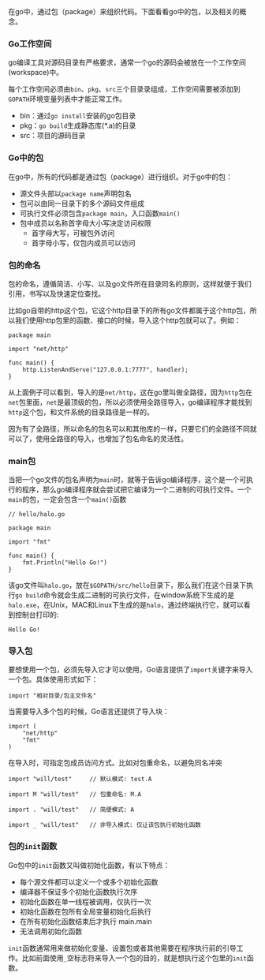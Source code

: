 在go中，通过包（package）来组织代码。下面看看go中的包，以及相关的概念。



### Go工作空间

go编译⼯具对源码目录有严格要求，通常一个go的源码会被放在一个工作空间(workspace)中。  

每个⼯作空间必须由`bin`、`pkg`、`src`三个目录录组成，工作空间需要被添加到`GOPATH`环境变量列表中才能正常工作。

- bin：通过`go install`安装的go包目录
- pkg：`go build`⽣成静态库(*.a)的目录
- src：项目的源码目录



### Go中的包

在go中，所有的代码都是通过包（package）进行组织。对于go中的包：

- 源⽂件头部以`package name`声明包名
- 包可以由同⼀目录下的多个源码⽂件组成
- 可执⾏⽂件必须包含`package main`，⼊⼝函数`main()`
- 包中成员以名称⾸字⺟⼤⼩写决定访问权限
	- ⾸字⺟⼤写，可被包外访问
	- ⾸字⺟⼩写，仅包内成员可以访问



### 包的命名

包的命名，遵循简洁、小写、以及go文件所在目录同名的原则，这样就便于我们引用，书写以及快速定位查找。

比如go自带的http这个包，它这个http目录下的所有go文件都属于这个http包，所以我们使用http包里的函数、接口的时候，导入这个http包就可以了。例如：

	package main
	
	import "net/http"
	
	func main() {
		http.ListenAndServe("127.0.0.1:7777", handler);
	}

从上面例子可以看到，导入的是`net/http`，这在go里叫做全路径，因为`http`包在`net`包里面，`net`是最顶级的包，所以必须使用全路径导入，go编译程序才能找到`http`这个包，和文件系统的目录路径是一样的。

因为有了全路径，所以命名的包名可以和其他库的一样，只要它们的全路径不同就可以了，使用全路径的导入，也增加了包名命名的灵活性。



### main包

当把一个go文件的包名声明为`main`时，就等于告诉go编译程序，这个是一个可执行的程序，那么go编译程序就会尝试把它编译为一个二进制的可执行文件。一个`main`的包，一定会包含一个`main()`函数

	// hello/halo.go
	
	package main
	
	import "fmt"
	
	func main() {
	    fmt.Println("Hello Go!")
	}

该go文件叫`halo.go`，放在`$GOPATH/src/hello`目录下，那么我们在这个目录下执行`go build`命令就会生成二进制的可执行文件，在window系统下生成的是`halo.exe`，在Unix，MAC和Linux下生成的是`halo`，通过终端执行它，就可以看到控制台打印的:

	Hello Go!



### 导入包

要想使用一个包，必须先导入它才可以使用，Go语言提供了`import`关键字来导入一个包。具体使用形式如下：

	import "相对目录/包主⽂件名"

当需要导入多个包的时候，Go语言还提供了导入块：

	import (
		"net/http"
		"fmt"
	)

在导⼊时，可指定包成员访问⽅式。⽐如对包重命名，以避免同名冲突

	import "will/test" 	   // 默认模式: test.A
	
	import M "will/test"   // 包重命名: M.A
	
	import . "will/test"   // 简便模式: A
	
	import _ "will/test"   // ⾮导⼊模式: 仅让该包执⾏初始化函数



### 包的`init`函数

Go包中的`init`函数又叫做初始化函数，有以下特点：

- 每个源⽂件都可以定义⼀个或多个初始化函数
- 编译器不保证多个初始化函数执⾏次序
- 初始化函数在单⼀线程被调⽤，仅执⾏⼀次
- 初始化函数在包所有全局变量初始化后执⾏
- 在所有初始化函数结束后才执⾏ main.main
- ⽆法调⽤初始化函数


`init`函数通常用来做初始化变量、设置包或者其他需要在程序执行前的引导工作。比如前面使用`_`空标志符来导入一个包的目的，就是想执行这个包里的`init`函数。